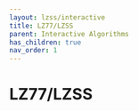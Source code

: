 ```yaml
---
layout: lzss/interactive
title: LZ77/LZSS
parent: Interactive Algorithms
has_children: true
nav_order: 1
---
```


# LZ77/LZSS
